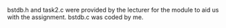 bstdb.h and task2.c were provided by the lecturer for the module to aid us with the assignment. bstdb.c was coded by me.
